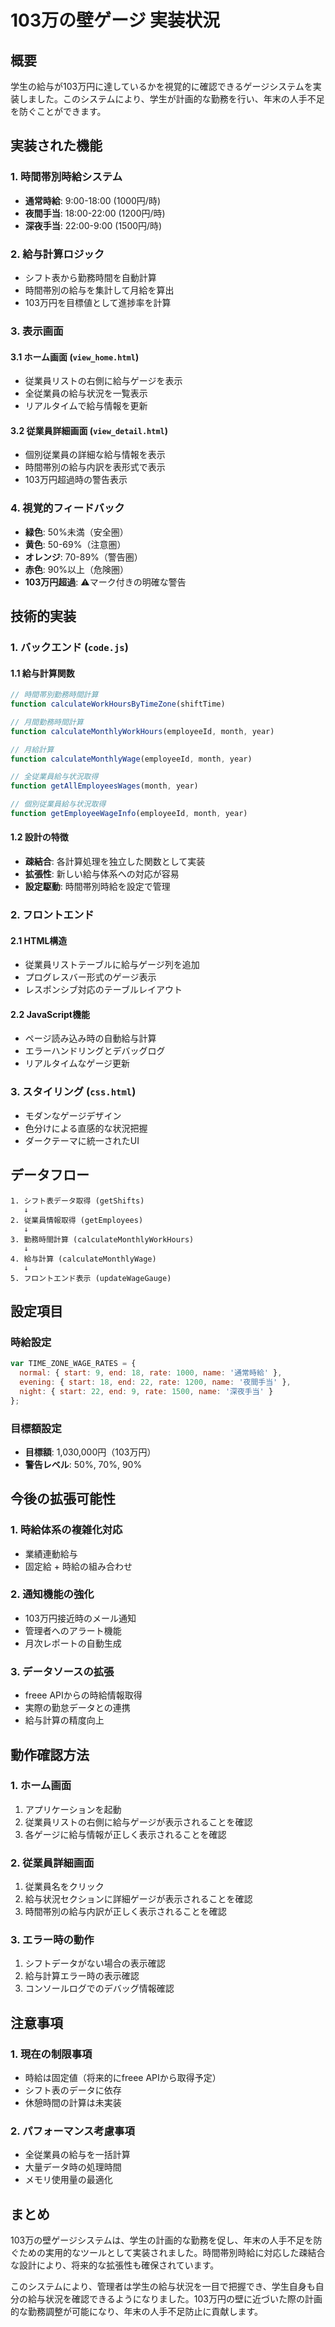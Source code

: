 # 103万の壁ゲージ 実装状況

## 概要
学生の給与が103万円に達しているかを視覚的に確認できるゲージシステムを実装しました。このシステムにより、学生が計画的な勤務を行い、年末の人手不足を防ぐことができます。

## 実装された機能

### 1. 時間帯別時給システム
- **通常時給**: 9:00-18:00 (1000円/時)
- **夜間手当**: 18:00-22:00 (1200円/時)
- **深夜手当**: 22:00-9:00 (1500円/時)

### 2. 給与計算ロジック
- シフト表から勤務時間を自動計算
- 時間帯別の給与を集計して月給を算出
- 103万円を目標値として進捗率を計算

### 3. 表示画面

#### 3.1 ホーム画面 (`view_home.html`)
- 従業員リストの右側に給与ゲージを表示
- 全従業員の給与状況を一覧表示
- リアルタイムで給与情報を更新

#### 3.2 従業員詳細画面 (`view_detail.html`)
- 個別従業員の詳細な給与情報を表示
- 時間帯別の給与内訳を表形式で表示
- 103万円超過時の警告表示

### 4. 視覚的フィードバック
- **緑色**: 50%未満（安全圏）
- **黄色**: 50-69%（注意圏）
- **オレンジ**: 70-89%（警告圏）
- **赤色**: 90%以上（危険圏）
- **103万円超過**: ⚠️マーク付きの明確な警告

## 技術的実装

### 1. バックエンド (`code.js`)

#### 1.1 給与計算関数
```javascript
// 時間帯別勤務時間計算
function calculateWorkHoursByTimeZone(shiftTime)

// 月間勤務時間計算
function calculateMonthlyWorkHours(employeeId, month, year)

// 月給計算
function calculateMonthlyWage(employeeId, month, year)

// 全従業員給与状況取得
function getAllEmployeesWages(month, year)

// 個別従業員給与状況取得
function getEmployeeWageInfo(employeeId, month, year)
```

#### 1.2 設計の特徴
- **疎結合**: 各計算処理を独立した関数として実装
- **拡張性**: 新しい給与体系への対応が容易
- **設定駆動**: 時間帯別時給を設定で管理

### 2. フロントエンド

#### 2.1 HTML構造
- 従業員リストテーブルに給与ゲージ列を追加
- プログレスバー形式のゲージ表示
- レスポンシブ対応のテーブルレイアウト

#### 2.2 JavaScript機能
- ページ読み込み時の自動給与計算
- エラーハンドリングとデバッグログ
- リアルタイムなゲージ更新

### 3. スタイリング (`css.html`)
- モダンなゲージデザイン
- 色分けによる直感的な状況把握
- ダークテーマに統一されたUI

## データフロー

```
1. シフト表データ取得 (getShifts)
   ↓
2. 従業員情報取得 (getEmployees)
   ↓
3. 勤務時間計算 (calculateMonthlyWorkHours)
   ↓
4. 給与計算 (calculateMonthlyWage)
   ↓
5. フロントエンド表示 (updateWageGauge)
```

## 設定項目

### 時給設定
```javascript
var TIME_ZONE_WAGE_RATES = {
  normal: { start: 9, end: 18, rate: 1000, name: '通常時給' },
  evening: { start: 18, end: 22, rate: 1200, name: '夜間手当' },
  night: { start: 22, end: 9, rate: 1500, name: '深夜手当' }
};
```

### 目標額設定
- **目標額**: 1,030,000円（103万円）
- **警告レベル**: 50%, 70%, 90%

## 今後の拡張可能性

### 1. 時給体系の複雑化対応
- 業績連動給与
- 固定給 + 時給の組み合わせ

### 2. 通知機能の強化
- 103万円接近時のメール通知
- 管理者へのアラート機能
- 月次レポートの自動生成

### 3. データソースの拡張
- freee APIからの時給情報取得
- 実際の勤怠データとの連携
- 給与計算の精度向上

## 動作確認方法

### 1. ホーム画面
1. アプリケーションを起動
2. 従業員リストの右側に給与ゲージが表示されることを確認
3. 各ゲージに給与情報が正しく表示されることを確認

### 2. 従業員詳細画面
1. 従業員名をクリック
2. 給与状況セクションに詳細ゲージが表示されることを確認
3. 時間帯別の給与内訳が正しく表示されることを確認

### 3. エラー時の動作
1. シフトデータがない場合の表示確認
2. 給与計算エラー時の表示確認
3. コンソールログでのデバッグ情報確認

## 注意事項

### 1. 現在の制限事項
- 時給は固定値（将来的にfreee APIから取得予定）
- シフト表のデータに依存
- 休憩時間の計算は未実装

### 2. パフォーマンス考慮事項
- 全従業員の給与を一括計算
- 大量データ時の処理時間
- メモリ使用量の最適化

## まとめ

103万の壁ゲージシステムは、学生の計画的な勤務を促し、年末の人手不足を防ぐための実用的なツールとして実装されました。時間帯別時給に対応した疎結合な設計により、将来的な拡張性も確保されています。

このシステムにより、管理者は学生の給与状況を一目で把握でき、学生自身も自分の給与状況を確認できるようになりました。103万円の壁に近づいた際の計画的な勤務調整が可能になり、年末の人手不足防止に貢献します。
